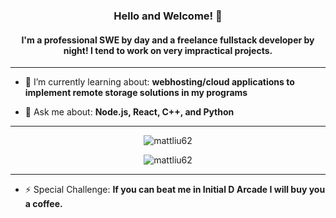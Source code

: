 <h3 align = "center">Hello and Welcome! 👋</h3>
<h4 align = "center">I'm a professional SWE by day and a freelance fullstack developer by night! I tend to work on very impractical projects.</h4>

---

- 🌱 I’m currently learning about: **webhosting/cloud applications to implement remote storage solutions in my programs**

- 💬 Ask me about: **Node.js, React, C++, and Python**

---

<p align = "center"><img src="https://github-readme-stats.vercel.app/api/top-langs?username=mattliu62&show_icons=true&theme=tokyonight&locale=en&layout=compact" alt="mattliu62" /></p>

<p align = "center"><img src="https://github-readme-streak-stats.herokuapp.com/?user=mattliu62&theme=dark" alt="mattliu62" /></p>

---

- ⚡ Special Challenge: **If you can beat me in Initial D Arcade I will buy you a coffee.**
